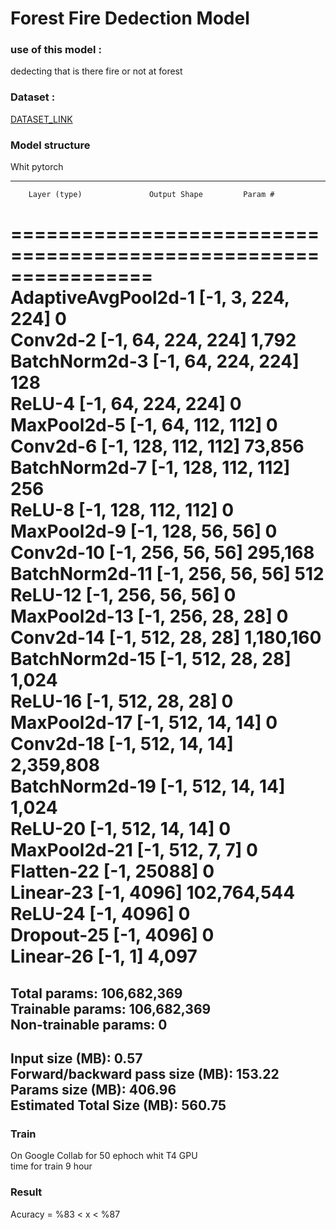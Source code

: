 # Forest Fire Dedection Model  

### use of this model :  
dedecting that is there fire or not at forest  
  
### Dataset :   
[DATASET_LINK](https://www.kaggle.com/datasets/elmadafri/the-wildfire-dataset)  

### Model structure  
Whit pytorch  

----------------------------------------------------------------  
        Layer (type)               Output Shape         Param #  
================================================================  
 AdaptiveAvgPool2d-1          [-1, 3, 224, 224]               0  
            Conv2d-2         [-1, 64, 224, 224]           1,792  
       BatchNorm2d-3         [-1, 64, 224, 224]             128  
              ReLU-4         [-1, 64, 224, 224]               0  
         MaxPool2d-5         [-1, 64, 112, 112]               0  
            Conv2d-6        [-1, 128, 112, 112]          73,856  
       BatchNorm2d-7        [-1, 128, 112, 112]             256  
              ReLU-8        [-1, 128, 112, 112]               0  
         MaxPool2d-9          [-1, 128, 56, 56]               0  
           Conv2d-10          [-1, 256, 56, 56]         295,168  
      BatchNorm2d-11          [-1, 256, 56, 56]             512  
             ReLU-12          [-1, 256, 56, 56]               0  
        MaxPool2d-13          [-1, 256, 28, 28]               0  
           Conv2d-14          [-1, 512, 28, 28]       1,180,160  
      BatchNorm2d-15          [-1, 512, 28, 28]           1,024  
             ReLU-16          [-1, 512, 28, 28]               0  
        MaxPool2d-17          [-1, 512, 14, 14]               0  
           Conv2d-18          [-1, 512, 14, 14]       2,359,808  
      BatchNorm2d-19          [-1, 512, 14, 14]           1,024  
             ReLU-20          [-1, 512, 14, 14]               0  
        MaxPool2d-21            [-1, 512, 7, 7]               0  
          Flatten-22                [-1, 25088]               0  
           Linear-23                 [-1, 4096]     102,764,544  
             ReLU-24                 [-1, 4096]               0  
          Dropout-25                 [-1, 4096]               0  
           Linear-26                    [-1, 1]           4,097  
================================================================  
Total params: 106,682,369  
Trainable params: 106,682,369  
Non-trainable params: 0  
----------------------------------------------------------------  
Input size (MB): 0.57  
Forward/backward pass size (MB): 153.22  
Params size (MB): 406.96  
Estimated Total Size (MB): 560.75  
----------------------------------------------------------------  

### Train  
On Google Collab for 50 ephoch whit T4 GPU  
time for train 9 hour  

### Result  
Acuracy = %83 < x < %87   


